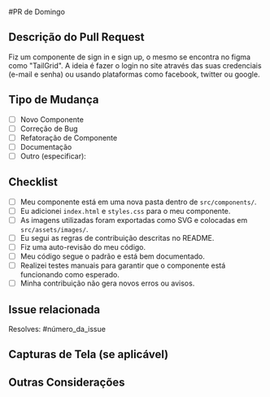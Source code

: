 #PR de Domingo

## Descrição do Pull Request

<!-- Descreva de forma clara e concisa o componente que você adicionou ou a modificação que fez. -->
Fiz um componente de sign in e sign up, o mesmo se encontra no figma como "TailGrid". A ideia é fazer o login no site através das suas credenciais (e-mail e senha) ou usando plataformas como facebook, twitter ou google.

## Tipo de Mudança

- [ ] Novo Componente
- [ ] Correção de Bug
- [ ] Refatoração de Componente
- [ ] Documentação
- [ ] Outro (especificar):

## Checklist

- [ ] Meu componente está em uma nova pasta dentro de `src/components/`.
- [ ] Eu adicionei `index.html` e `styles.css` para o meu componente.
- [ ] As imagens utilizadas foram exportadas como SVG e colocadas em `src/assets/images/`.
- [ ] Eu segui as regras de contribuição descritas no README.
- [ ] Fiz uma auto-revisão do meu código.
- [ ] Meu código segue o padrão e está bem documentado.
- [ ] Realizei testes manuais para garantir que o componente está funcionando como esperado.
- [ ] Minha contribuição não gera novos erros ou avisos.

## Issue relacionada

<!-- Se houver uma issue relacionada, mencione aqui -->

Resolves: #número_da_issue

## Capturas de Tela (se aplicável)

<!-- Adicione capturas de tela que demonstrem o funcionamento do componente ou a mudança feita. -->


## Outras Considerações

<!-- Adicione qualquer outra informação relevante que gostaria de incluir. -->